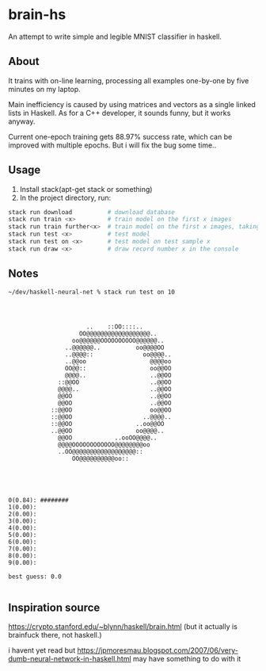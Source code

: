 # brain-hs

An attempt to write simple and legible MNIST classifier in haskell.

## About

It trains with on-line learning, processing all examples one-by-one by five minutes on my laptop.

Main inefficiency is caused by using matrices and vectors as a single linked lists in Haskell. As for a C++ developer, it sounds funny, but it works anyway.

Current one-epoch training gets 88.97% success rate, which can be improved with multiple epochs.
But i will fix the bug some time..

## Usage

1. Install stack(apt-get stack or something)
2. In the project directory, run:

```sh
stack run download          # download database
stack run train <x>         # train model on the first x images
stack run train further<x>  # train model on the first x images, taking existing model as a source(one-epoch, basically)
stack run test <x>          # test model
stack run test on <x>       # test model on test sample x
stack run draw <x>          # draw record number x in the console
```

## Notes

```
~/dev/haskell-neural-net % stack run test on 10




                      ..    ::OO::::..
                    OO@@@@@@@@@@@@@@@@@@..
                  oo@@@@@@OOOOOOOOOO@@@@@@..
                ..@@@@@@..          oo@@@@OO
                ..@@@@::              oo@@@@..
                ..@@oo                  @@@@oo
                OO@@::                  oo@@OO
                @@@@..                  ..@@OO
              ::@@OO                    ..@@OO
              @@@@..                    ..@@OO
              @@OO                      ..@@OO
              @@OO                      ..@@OO
            ::@@OO                      oo@@OO
            ::@@OO                    ..@@@@..
            ::@@OO                  ..oo@@OO
            ..@@OO                  oo@@@@..
              @@OO            ..ooOO@@@@..
              @@@@OOOOOOOOOOOO@@@@@@@@oo
              ..OO@@@@@@@@@@@@@@@@@@::
                  OO@@@@@@@@@@oo::





0(0.84): ########
1(0.00):
2(0.00):
3(0.00):
4(0.00):
5(0.00):
6(0.00):
7(0.00):
8(0.00):
9(0.00):

best guess: 0.0


```

## Inspiration source

<https://crypto.stanford.edu/~blynn/haskell/brain.html>
(but it actually is brainfuck there, not haskell.)

i havent yet read but <https://jpmoresmau.blogspot.com/2007/06/very-dumb-neural-network-in-haskell.html> may have something to do with it
